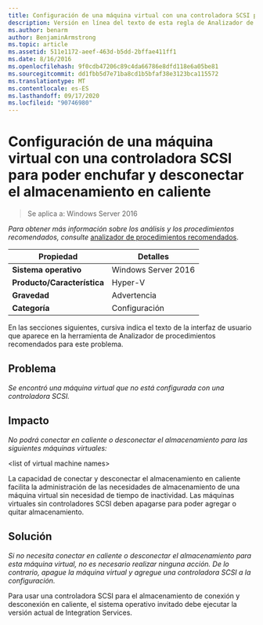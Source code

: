 ```yaml
---
title: Configuración de una máquina virtual con una controladora SCSI para poder enchufar y desconectar el almacenamiento en caliente
description: Versión en línea del texto de esta regla de Analizador de procedimientos recomendados.
ms.author: benarm
author: BenjaminArmstrong
ms.topic: article
ms.assetid: 511e1172-aeef-463d-b5dd-2bffae411ff1
ms.date: 8/16/2016
ms.openlocfilehash: 9f0cdb47206c89c4da66786e8dfd118e6a05be81
ms.sourcegitcommit: dd1fbb5d7e71ba8cd1b5bfaf38e3123bca115572
ms.translationtype: MT
ms.contentlocale: es-ES
ms.lasthandoff: 09/17/2020
ms.locfileid: "90746980"
---
```

# <a name="configure-a-virtual-machine-with-a-scsi-controller-to-be-able-to-hot-plug-and-hot-unplug-storage"></a>Configuración de una máquina virtual con una controladora SCSI para poder enchufar y desconectar el almacenamiento en caliente

>Se aplica a: Windows Server 2016



*Para obtener más información sobre los análisis y los procedimientos recomendados, consulte* [analizador de procedimientos recomendados](https://go.microsoft.com/fwlink/?LinkId=122786).

|Propiedad|Detalles|
|-|-|
|**Sistema operativo**|Windows Server 2016|
|**Producto/Característica**|Hyper-V|
|**Gravedad**|Advertencia|
|**Categoría**|Configuración|

En las secciones siguientes, cursiva indica el texto de la interfaz de usuario que aparece en la herramienta de Analizador de procedimientos recomendados para este problema.

## <a name="issue"></a>Problema

*Se encontró una máquina virtual que no está configurada con una controladora SCSI.*

## <a name="impact"></a>Impacto

*No podrá conectar en caliente o desconectar el almacenamiento para las siguientes máquinas virtuales:*

\<list of virtual machine names>

La capacidad de conectar y desconectar el almacenamiento en caliente facilita la administración de las necesidades de almacenamiento de una máquina virtual sin necesidad de tiempo de inactividad. Las máquinas virtuales sin controladores SCSI deben apagarse para poder agregar o quitar almacenamiento.

## <a name="resolution"></a>Solución

*Si no necesita conectar en caliente o desconectar el almacenamiento para esta máquina virtual, no es necesario realizar ninguna acción. De lo contrario, apague la máquina virtual y agregue una controladora SCSI a la configuración.*

Para usar una controladora SCSI para el almacenamiento de conexión y desconexión en caliente, el sistema operativo invitado debe ejecutar la versión actual de Integration Services.



